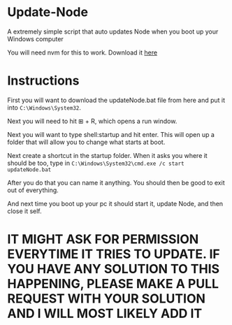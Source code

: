 # Update-Node
A extremely simple script that auto updates Node when you boot up your Windows computer

You will need nvm for this to work. Download it <a href="https://github.com/nvm-sh/nvm">here</a>

# Instructions

First you will want to download the updateNode.bat file from here and put it into `C:\Windows\System32`.

Next you will need to hit ⊞ + R, which opens a run window.

Next you will want to type shell:startup and hit enter. This will open up a folder that will allow you to change what starts at boot.

Next create a shortcut in the startup folder. When it asks you where it should be too, type in `C:\Windows\System32\cmd.exe /c start updateNode.bat`

After you do that you can name it anything. You should then be good to exit out of everything.

And next time you boot up your pc it should start it, update Node, and then close it self.

# IT MIGHT ASK FOR PERMISSION EVERYTIME IT TRIES TO UPDATE. IF YOU HAVE ANY SOLUTION TO THIS HAPPENING, PLEASE MAKE A PULL REQUEST WITH YOUR SOLUTION AND I WILL MOST LIKELY ADD IT

